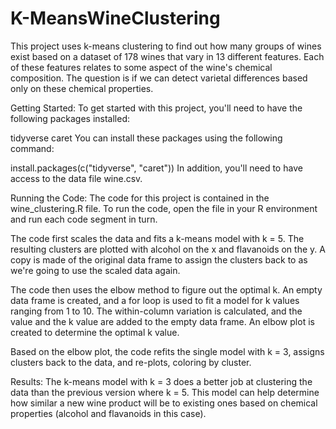 # K-MeansWineClustering

This project uses k-means clustering to find out how many groups of wines exist based on a dataset of 178 wines that vary in 13 different features. Each of these features relates to some aspect of the wine's chemical composition. The question is if we can detect varietal differences based only on these chemical properties.

Getting Started:
To get started with this project, you'll need to have the following packages installed:

tidyverse
caret
You can install these packages using the following command:

install.packages(c("tidyverse", "caret"))
In addition, you'll need to have access to the data file wine.csv.

Running the Code:
The code for this project is contained in the wine_clustering.R file. To run the code, open the file in your R environment and run each code segment in turn.

The code first scales the data and fits a k-means model with k = 5. The resulting clusters are plotted with alcohol on the x and flavanoids on the y. A copy is made of the original data frame to assign the clusters back to as we're going to use the scaled data again.

The code then uses the elbow method to figure out the optimal k. An empty data frame is created, and a for loop is used to fit a model for k values ranging from 1 to 10. The within-column variation is calculated, and the value and the k value are added to the empty data frame. An elbow plot is created to determine the optimal k value.

Based on the elbow plot, the code refits the single model with k = 3, assigns clusters back to the data, and re-plots, coloring by cluster.

Results:
The k-means model with k = 3 does a better job at clustering the data than the previous version where k = 5. This model can help determine how similar a new wine product will be to existing ones based on chemical properties (alcohol and flavanoids in this case).
